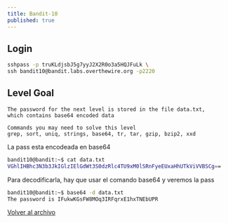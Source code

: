 ```yaml
---
title: Bandit-10
published: true
---
```


## [](#header-1)Login

```bash
sshpass -p truKLdjsbJ5g7yyJ2X2R0o3a5HQJFuLk \
ssh bandit10@bandit.labs.overthewire.org -p2220
```

## [](#header-1)Level Goal

```
The password for the next level is stored in the file data.txt,
which contains base64 encoded data

Commands you may need to solve this level
grep, sort, uniq, strings, base64, tr, tar, gzip, bzip2, xxd
```

La pass esta encodeada en base64

```bash
bandit10@bandit:~$ cat data.txt 
VGhlIHBhc3N3b3JkIGlzIElGdWt3S0dzRlc4TU9xM0lSRnFyeEUxaHhUTkViVVBSCg==
```

Para decodificarla, hay que usar el comando base64 y veremos la pass

```bash
bandit10@bandit:~$ base64 -d data.txt 
The password is IFukwKGsFW8MOq3IRFqrxE1hxTNEbUPR
```

[Volver al archivo](archive)
